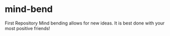 # mind-bend
First Repository
Mind bending allows for new ideas. It is best done with your most positive friends!
